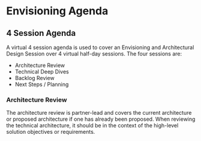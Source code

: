 # Envisioning Agenda

## 4 Session Agenda

A virtual 4 session agenda is used to cover an Envisioning and Architectural Design Session over 4 virtual half-day sessions.  The four sessions are:
* Architecture Review 
* Technical Deep Dives
* Backlog Review
* Next Steps / Planning

### Architecture Review

The architecture review is partner-lead and covers the current architecture or proposed architecture if one has already been proposed. When reviewing the technical architecture, it should be in the context of the high-level solution objectives or requirements.
